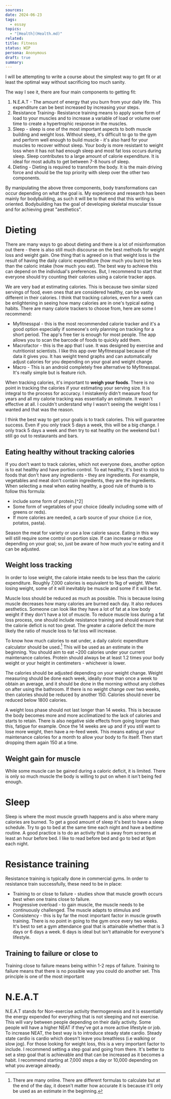 ```yaml
---
sources: 
date: 2024-06-23
tags:
  - essay
topics:
  - "[Health](Health.md)"
related: 
title: Fitness
status: WIP
persona: Anonymous
draft: true
summary: 
---
```


I will be attempting to write a course about the simplest way to get fit or at least the optimal way without sacrificing too much sanity. 


The way I see it, there are four main components to getting fit:
1. N.E.A.T - The amount of energy that you burn from your daily life. This expenditure can be best increased by increasing your steps.
2. Resistance Training- Resistance training means to apply some form of load to your muscles and to increase a variable of load or volume over time to create a hypertrophic response in the muscles.
3. Sleep - sleep is one of the most important aspects to both muscle building and weight loss. Without sleep, it's difficult to go to the gym and perform well enough to build muscle - it's also hard for your muscles to recover without sleep. Your body is more resistant to weight loss when it has not had enough sleep and most fat loss occurs during sleep. Sleep contributes to a large amount of calorie expenditure. It is ideal for most adults to get between 7-8 hours of sleep.
4. Dieting - Dieting is required to transform the body. It is the main driving force and should be the top priority with sleep over the other two components. 

By manipulating the above three components, body transformations can occur depending on what the goal is. My experience and research has been mainly for bodybuilding, as such it will be to that end that this writing is oriented. Bodybuilding has the goal of developing skeletal muscular tissue and for achieving great "aesthetics".

# Dieting

There are many ways to go about dieting and there is a lot of misinformation out there - there is also still much discourse on the best methods for weight loss and weight gain. One thing that is agreed on is that weight loss is the result of having the daily caloric expenditure (how much you burn) be less than the caloric intake (how much you eat). The best way to achieve this can depend on the individual's preferences. But, I recommend to start that everyone should try counting their calories using a calorie tracker apps. 


We are very bad at estimating calories. This is because two similar sized servings of food, even ones that are considered healthy, can be vastly different in their calories. I think that tracking calories, even for a week can be enlightening in seeing how many calories are in one's typical eating habits. There are many calorie trackers to choose from, here are some I recommend:
- Myfitnesspal - this is the most recommended calorie tracker and it's a good option especially if someone's only planning on tracking for a short period. The app's free tier is enough for most people. The app allows you to scan the barcode of foods to quickly add them.
- Macrofactor - this is the app that I use. It was designed by exercise and nutritionist scientists. I like this app over Myfitnesspal because of the data it gives you. It has weight trend graphs and can automatically adjust calories for you depending on your goal and weight change.
- Macro - This is an android completely free alternative to Myfitnesspal. It's really simple but is feature rich.


When tracking calories, it's important to **weigh your foods**. There is no point in tracking the calories if your estimating your serving size. It is integral to the process for accuracy. I mistakenly didn't measure food for years and all my calorie tracking was essentially an estimate. It wasn't effective at all. I couldn't understand why I wasn't seeing the weight loss I wanted and that was the reason.


I think the best way to get your goals is to track calories. This will guarantee success. Even if you only track 5 days a week, this will be a big change. I only track 5 days a week and then try to eat healthy on the weekend but I still go out to restaurants and bars. 

## Eating healthy without tracking calories
If you don't want to track calories, which not everyone does, another option is to eat healthy and have portion control. To eat healthy, it's best to stick to foods that don't have any ingredients - they are ingredients. For example, vegetables and meat don't contain ingredients, they are the ingredients. When selecting a meal when eating healthy, a good rule of thumb is to follow this formula:
- include some form of protein.[^2]
- Some form of vegetables of your choice (ideally including some with of greens or reds).
- If more calories are needed, a carb source of your choice (i.e rice, potatos, pasta).

Season the meat for variety or use a low calorie sauce. Eating in this way will still require some control on portion size. If can increase or reduce depending on your goal; so, just be aware of how much you're eating and it can be adjusted.

## Weight loss tracking
In order to lose weight, the calorie intake needs to be less than the caloric expenditure. Roughly 7,000 calories is equivalent to 1kg of weight. When losing weight, some of it will inevitably be muscle and some if it will be fat. 


Muscle loss should be reduced as much as possible. This is because losing muscle decreases how many calories are burned each day. It also reduces aesthetics. Someone can look like they have a lot of fat at a low body weight if they don't have a lot of muscle. To reduce muscle loss during a fat loss process, one should include resistance training and should ensure that the calorie deficit is not too great. The greater a calorie deficit the more likely the ratio of muscle loss to fat loss will increase.


To know how much calories to eat under, a daily caloric expenditure calculator should be used.[^1] This will be used as an estimate in the beginning. You should aim to eat ~200 calories under your current maintenance calories. Protein should always be at least 1.2 times your body weight or your height in centimeters - whichever is lower.


The calories should be adjusted depending on your weight change. Weight measuring should be done each week, ideally more than once a week to obtain an average, and it should be done in the morning without any clothes on after using the bathroom. If there is no weight change over two weeks, then calories should be reduced by another 150. Calories should never be reduced below 1800 calories.


A weight loss phase should not last longer than 14 weeks. This is because the body becomes more and more acclimatized to the lack of calories and starts to retain. There is also negative side effects from going longer than this, fatigue for example. Once the 14 weeks are up and if you still want to lose more weight, then have a re-feed week. This means eating at your maintenance calories for a month to allow your body to fix itself. Then start dropping them again 150 at a time.

## Weight gain for muscle
While some muscle can be gained during a caloric deficit, it is limited. There is only so much muscle the body is willing to put on when it isn't being fed enough.

# Sleep
Sleep is where the most muscle growth happens and is also where many calories are burned. To get a good amount of sleep it's best to have a sleep schedule. Try to go to bed at the same time each night and have a bedtime routine. A good practice is to do an activity that is away from screens at least an hour before bed. I like to read before bed and go to bed at 9pm each night.

# Resistance training
Resistance training is typically done in commercial gyms. In order to resistance train successfully, these need to be in place:
- Training to or close to failure - studies show that muscle growth occurs best when one trains close to failure. 
- Progressive overload - to gain muscle, the muscle needs to be continuously challenged. The muscle adapts to stimulus and 
- Consistency - this is by far the most important factor in muscle growth training. There is no point in going to the gym once every two weeks. It's best to set a gym attendance goal that is attainable whether that is 3 days or 6 days a week. 6 days is ideal but isn't attainable for everyone's lifestyle.

## Training to failure or close to

Training close to failure means being within 1-2 reps of failure. Training to failure means that there is no possible way you could do another set. This principle is one of the most important 

# N.E.A.T
N.E.A.T stands for Non-exercise activity thermogenesis and it is essentially the energy expended for everything that is not sleeping and not exercise. This will vary between people depending on their daily activity. Some people will have a higher NEAT if they've got a more active lifestyle or job. To increase NEAT, the best way is to introduce steady state cardio. Steady state cardio is cardio which doesn't leave you breathless (i.e walking or slow jog). For those looking for weight loss, this is a very important factor to include. I recommend setting a step goal and going from there. It's better to set a step goal that is achievable and that can be increased as it becomes a habit. I recommend starting at 7,000 steps a day or 10,000 depending on what you average already. 

[^1]: There are many online. There are different formulas to calculate but at the end of the day, it doesn't matter how accurate it is because it'll only be used as an estimate in the beginning.